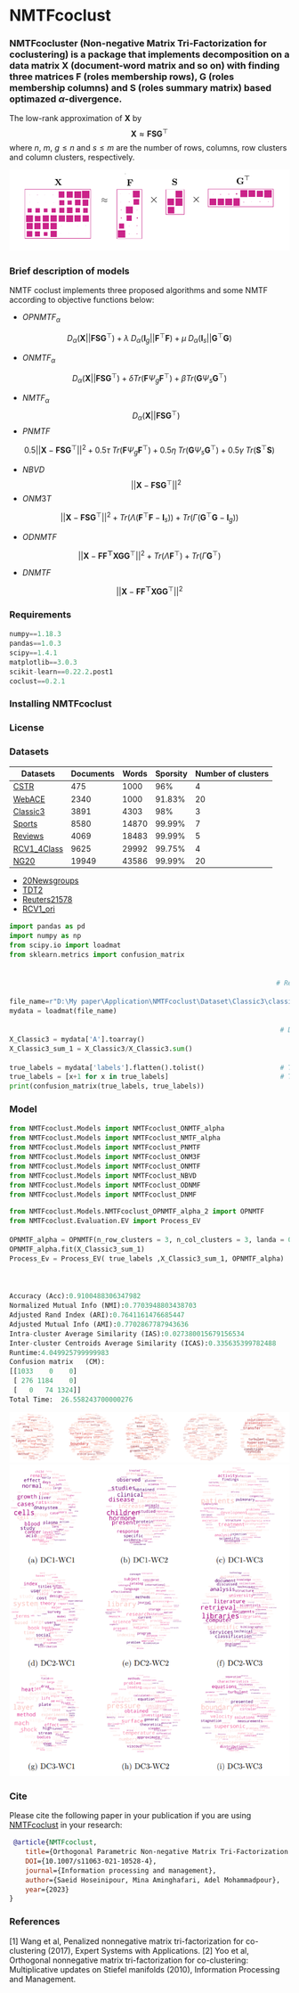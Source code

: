 # **NMTFcoclust**  
### **NMTFcocluster** (Non-negative Matrix Tri-Factorization for coclustering) is a package that implements decomposition on a data matrix $\mathbf{X}$ (document-word matrix and so on) with finding three  matrices $\mathbf{F}$ (roles membership rows), $\mathbf{G}$ (roles membership columns) and $\mathbf{S}$ (roles summary matrix) based optimazed $\alpha$-divergence.

 The low-rank approximation of $\mathbf{X}$ by
     $$\mathbf{X} \approx \mathbf{FSG}^{\top} $$
where $n$, $m$, $g \leqslant n$ and $s \leqslant m$ are the number of rows, columns, row clusters and column clusters, respectively.


![NMTF](https://github.com/Saeidhoseinipour/NMTFcoclust/blob/master/Doc/Image/nmtf7.png?raw=true)


### Brief description of models
NMTF coclust implements three proposed algorithms and some NMTF according to objective functions below:
- $OPNMTF_{\alpha}$ 
```math
D_{\alpha}(\mathbf{X}||\mathbf{FSG}^{\top})+
  \lambda \; D_{\alpha}(\mathbf{I}_{g}||\mathbf{F}^{\top}\mathbf{F})+
  \mu \; D_{\alpha}(\mathbf{I}_{s}||\mathbf{G}^{\top}\mathbf{G})
```
- $ONMTF_{\alpha}$
```math
   D_{\alpha}(\mathbf{X}||\mathbf{FSG}^{\top})+
   \delta Tr(\mathbf{F}\Psi_{g}\mathbf{F}^{\top}) +	
   \beta Tr(\mathbf{G} \Psi_{s}\mathbf{G}^{\top})
```
- $NMTF_{\alpha}$
 $$D_{\alpha}(\mathbf{X}||\mathbf{FSG}^{\top})$$ 
- $PNMTF$
```math
 0.5||\mathbf{X}-\mathbf{F}\mathbf{S}\mathbf{G}^{\top}||^{2}+0.5 \tau \; Tr(\mathbf{F} \Psi_{g}\mathbf{F}^{\top})+0.5 \eta \; Tr(\mathbf{G} \Psi_{s}\mathbf{G}^{\top})+ 0.5 \gamma \; Tr(\mathbf{S}^{\top}\mathbf{S})
```
- $NBVD$
 $$||\mathbf{X}-\mathbf{FSG}^{\top}||^{2}$$
- $ONM3T$
```math
	||\mathbf{X}-\mathbf{F}\mathbf{S}\mathbf{G}^{\top}||^{2}+ 
 Tr(\Lambda (\mathbf{F}^{\top}\mathbf{F}-\mathbf{I}_{s}))+ 
 Tr(\Gamma (\mathbf{G}^{\top}\mathbf{G}-\mathbf{I}_{g}))
```
- $ODNMTF$
```math
 ||\mathbf{X}-\mathbf{FF^{\top}XGG}^{\top}||^{2}+ Tr(\Lambda \mathbf{F}^{\top})+ Tr( \Gamma \mathbf{G}^{\top})
```
- $DNMTF$
```math
 ||\mathbf{X}-\mathbf{FF^{\top}XGG}^{\top}||^{2}
```

### Requirements
```python
numpy==1.18.3
pandas==1.0.3
scipy==1.4.1
matplotlib==3.0.3
scikit-learn==0.22.2.post1
coclust==0.2.1

```
### Installing NMTFcoclust

### License


### Datasets

| Datasets | Documents | Words | Sporsity | Number of clusters |
| -- | ----------- | -- | -- | -- |
| [CSTR](https://github.com/Saeidhoseinipour/NMTFcoclust/blob/master/Datasets/cstr.mat) | 475 | 1000 | 96% | 4 |
| [WebACE](https://github.com/Saeidhoseinipour/NMTFcoclust/blob/master/Datasets/WebACE..mat) |2340  |1000  | 91.83% |20  |
| [Classic3](https://github.com/Saeidhoseinipour/NMTFcoclust/blob/master/Datasets/classic3.mat) |3891  |4303  |98%  |3  |
| [Sports](https://github.com/Saeidhoseinipour/NMTFcoclust/blob/master/Datasets/sports..mat) |8580  |14870  | 99.99% |7  |
| [Reviews](https://github.com/Saeidhoseinipour/NMTFcoclust/blob/master/Datasets/reviews..mat) |4069  |18483  | 99.99% |5  |
| [RCV1_4Class](https://github.com/Saeidhoseinipour/NMTFcoclust/blob/master/Datasets/RCV1_4Class.mat) |9625  |29992  | 99.75% |4  |
| [NG20](https://github.com/Saeidhoseinipour/NMTFcoclust/blob/master/Datasets/NG20..mat) |19949  | 43586 | 99.99% |20  |


- [20Newsgroups](https://github.com/Saeidhoseinipour/NMTFcoclust/blob/master/Datasets/20Newsgroups.mat)
- [TDT2](https://github.com/Saeidhoseinipour/NMTFcoclust/blob/master/Datasets/TDT2..mat)
- [Reuters21578](https://github.com/Saeidhoseinipour/NMTFcoclust/blob/master/Datasets/Reuters21578..mat)
- [RCV1_ori](https://github.com/Saeidhoseinipour/NMTFcoclust/blob/master/Datasets/RCV1_ori..mat)
```python
import pandas as pd 
import numpy as np
from scipy.io import loadmat
from sklearn.metrics import confusion_matrix 


                                                                   # Read Data Sets ------->  Classic3

file_name=r"D:\My paper\Application\NMTFcoclust\Dataset\Classic3\classic3.mat"
mydata = loadmat(file_name)

                                                                    # Data matrix 
X_Classic3 = mydata['A'].toarray()
X_Classic3_sum_1 = X_Classic3/X_Classic3.sum()
                                                                   
true_labels = mydata['labels'].flatten().tolist()                   # True labels list [0,0,0,..,1,1,1,..,2,2,2]  n_row_cluster = 3
true_labels = [x+1 for x in true_labels]                            # True labels list [1,1,1,..,2,2,2,..,3,3,3]  n_row_cluster = 3
print(confusion_matrix(true_labels, true_labels))


```

### Model
```python
from NMTFcoclust.Models import NMTFcoclust_ONMTF_alpha
from NMTFcoclust.Models import NMTFcoclust_NMTF_alpha
from NMTFcoclust.Models import NMTFcoclust_PNMTF
from NMTFcoclust.Models import NMTFcoclust_ONM3F
from NMTFcoclust.Models import NMTFcoclust_ONMTF
from NMTFcoclust.Models import NMTFcoclust_NBVD
from NMTFcoclust.Models import NMTFcoclust_ODNMF
from NMTFcoclust.Models import NMTFcoclust_DNMF
```
```python
from NMTFcoclust.Models.NMTFcoclust_OPNMTF_alpha_2 import OPNMTF
from NMTFcoclust.Evaluation.EV import Process_EV

OPNMTF_alpha = OPNMTF(n_row_clusters = 3, n_col_clusters = 3, landa = 0.3,  mu = 0.3,  alpha = 0.4, max_iter=1)
OPNMTF_alpha.fit(X_Classic3_sum_1)
Process_Ev = Process_EV( true_labels ,X_Classic3_sum_1, OPNMTF_alpha) 



Accuracy (Acc):0.9100488306347982
Normalized Mutual Info (NMI):0.7703948803438703
Adjusted Rand Index (ARI):0.7641161476685447
Adjusted Mutual Info (AMI):0.7702867787943636
Intra-cluster Average Similarity (IAS):0.027380015679156534
Inter-cluster Centroids Average Similarity (ICAS):0.335635399782488
Runtime:4.049925799999983
Confusion matrix   (CM):
[[1033    0    0]
 [ 276 1184    0]
 [   0   74 1324]]
Total Time:  26.558243700000276
```

![WC](https://github.com/Saeidhoseinipour/NMTFcoclust/blob/master/Doc/Image/WC_1_5_bold_31_32_11_22_33_v2.png?raw=true)
![DC](https://github.com/Saeidhoseinipour/NMTFcoclust/blob/master/Doc/Image/WC_classic3.png?raw=true)

### Cite
Please cite the following paper in your publication if you are using [NMTFcoclust]() in your research:

```bibtex
 @article{NMTFcoclust, 
    title={Orthogonal Parametric Non-negative Matrix Tri-Factorization with $\alpha$-Divergence for Co-clustering}, 
    DOI={10.1007/s11063-021-10528-4}, 
    journal={Information processing and management}, 
    author={Saeid Hoseinipour, Mina Aminghafari, Adel Mohammadpour}, 
    year={2023}
} 
```
### References

[1] Wang et al, Penalized nonnegative matrix tri-factorization for co-clustering (2017), Expert Systems with Applications.
[2] Yoo et al, Orthogonal nonnegative matrix tri-factorization for co-clustering: Multiplicative updates on Stiefel manifolds (2010), 
Information Processing and Management.
